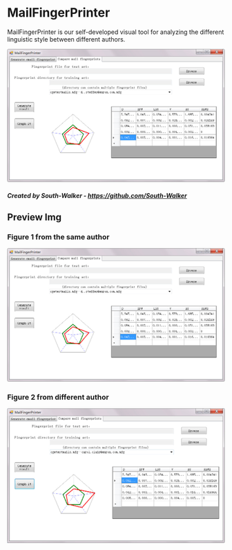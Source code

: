 # MailFingerPrinter
MailFingerPrinter is our self-developed visual tool for analyzing the different linguistic style between different authors.

![](https://github.com/South-Walker/MailFingerPrinter/raw/master/mails/1000/img/more1000_5.jpg)


##### Created by South-Walker - https://github.com/South-Walker

## Preview Img

### Figure 1 from the same author
![](https://github.com/South-Walker/MailFingerPrinter/raw/master/mails/1000/img/more1000_5.jpg)

### Figure 2 from different author
![](https://github.com/South-Walker/MailFingerPrinter/raw/master/mails/1000/img/more1000_1023.jpg)


